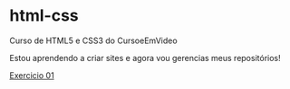 # html-css
 Curso de HTML5 e CSS3 do CursoeEmVideo

 Estou aprendendo a criar sites e agora vou gerencias meus repositórios!

 <a href="./exercicios/ex001/">Exercicio 01</a>